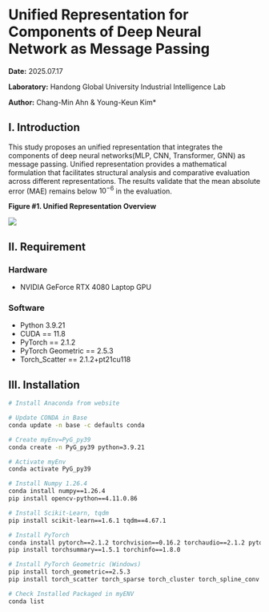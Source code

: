 # Unified Representation for Components of Deep Neural Network as Message Passing

**Date:** 2025.07.17

**Laboratory:** Handong Global University Industrial Intelligence Lab

**Author:** Chang-Min Ahn & Young-Keun Kim*



## I. Introduction

This study proposes an unified representation that integrates the components of deep neural networks(MLP, CNN, Transformer, GNN) as message passing. Unified representation provides a mathematical formulation that facilitates structural analysis and comparative evaluation across different representations. The results validate that the mean absolute error (MAE) remains below $10^{-6}$ in the evaluation.

**Figure #1. Unified Representation Overview**

![](https://github.com/user-attachments/assets/0cfd0436-e6e6-4adc-8072-735f15a3fa01)



## II. Requirement

### Hardware

* NVIDIA GeForce RTX 4080 Laptop GPU

### Software

* Python 3.9.21
* CUDA == 11.8
* PyTorch == 2.1.2
* PyTorch Geometric == 2.5.3
* Torch_Scatter == 2.1.2+pt21cu118



## III. Installation

```bash
# Install Anaconda from website

# Update CONDA in Base
conda update -n base -c defaults conda

# Create myEnv=PyG_py39
conda create -n PyG_py39 python=3.9.21

# Activate myEnv
conda activate PyG_py39

# Install Numpy 1.26.4
conda install numpy==1.26.4
pip install opencv-python==4.11.0.86

# Install Scikit-Learn, tqdm
pip install scikit-learn==1.6.1 tqdm==4.67.1

# Install PyTorch
conda install pytorch==2.1.2 torchvision==0.16.2 torchaudio==2.1.2 pytorch-cuda=11.8 -c pytorch -c nvidia
pip install torchsummary==1.5.1 torchinfo==1.8.0

# Install PyTorch Geometric (Windows)
pip install torch_geometric==2.5.3
pip install torch_scatter torch_sparse torch_cluster torch_spline_conv -f https://data.pyg.org/whl/torch-2.1.2+cu118.html

# Check Installed Packaged in myENV
conda list

```



